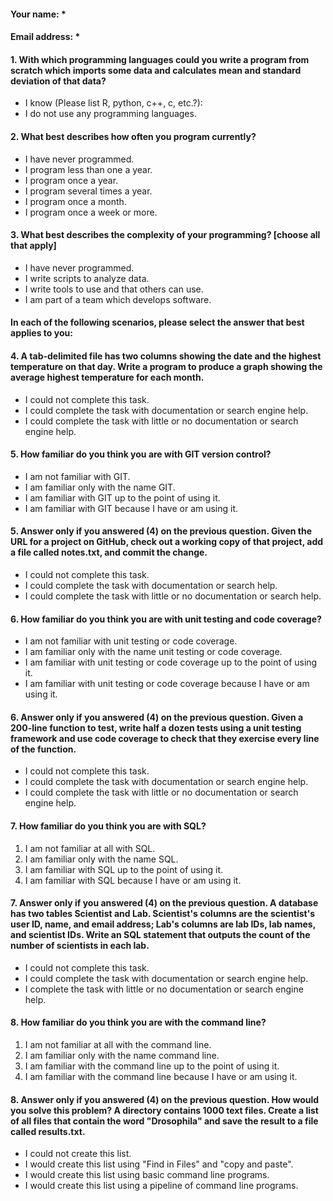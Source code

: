 #### Your name: *

#### Email address: *

#### 1. With which programming languages could you write a program from scratch which imports some data and calculates mean and standard deviation of that data?

* I know (Please list R, python, c++, c, etc.?):
* I do not use any programming languages.


#### 2. What best describes how often you program currently?
* I have never programmed.
* I program less than one a year.
* I program once a year.
* I program several times a year.
* I program once a month.
* I program once a week or more.



#### 3. What best describes the complexity of your programming? [choose all that apply]
* I have never programmed.
* I write scripts to analyze data.
* I write tools to use and that others can use.
* I am part of a team which develops software.

#### In each of the following scenarios, please select the answer that best applies to you:
#### 4. A tab-delimited file has two columns showing the date and the highest temperature on that day. Write a program to produce a graph showing the average highest temperature for each month.
* I could not complete this task.
* I could complete the task with documentation or search engine help.
* I could complete the task with little or no documentation or search engine help.

#### 5. How familiar do you think you are with GIT version control?
* I am not familiar with GIT.
* I am familiar only with the name GIT.
* I am familiar with GIT up to the point of using it.
* I am familiar with GIT because I have or am using it.

#### 5. Answer only if you answered (4) on the previous question. Given the URL for a project on GitHub, check out a working copy of that project, add a file called notes.txt, and commit the change.
* I could not complete this task.
* I could complete the task with documentation or search help.
* I could complete the task with little or no documentation or search help.


#### 6. How familiar do you think you are with unit testing and code coverage? 
* I am not familiar with unit testing or code coverage.
* I am familiar only with the name unit testing or code coverage.
* I am familiar with unit testing or code coverage up to the point of using it.
* I am familiar with unit testing or code coverage because I have or am using it.

#### 6. Answer only if you answered (4) on the previous question. Given a 200-line function to test, write half a dozen tests using a unit testing framework and use code coverage to check that they exercise every line of the function.
* I could not complete this task.
* I could complete the task with documentation or search engine help.
* I could complete the task with little or no documentation or search engine help.

#### 7. How familiar do you think you are with SQL?
1. I am not familiar at all with SQL.
2. I am familiar only with the name SQL.
3. I am familiar with SQL up to the point of using it.
4. I am familiar with SQL because I have or am using it.

#### 7. Answer only if you answered (4) on the previous question. A database has two tables Scientist and Lab. Scientist's columns are the scientist's user ID, name, and email address; Lab's columns are lab IDs, lab names, and scientist IDs. Write an SQL statement that outputs the count of the number of scientists in each lab.
* I could not complete this task.
* I could complete the task with documentation or search engine help.
* I complete the task with little or no documentation or search engine help.

#### 8. How familiar do you think you are with the command line?
1. I am not familiar at all with the command line.
2. I am familiar only with the name command line.
3. I am familiar with the command line up to the point of using it.
4. I am familiar with the command line because I have or am using it.

#### 8. Answer only if you answered (4) on the previous question. How would you solve this problem? A directory contains 1000 text files. Create a list of all files that contain the word "Drosophila" and save the result to a file called results.txt.
* I could not create this list.
* I would create this list using "Find in Files" and "copy and paste".
* I would create this list using basic command line programs.
* I would create this list using a pipeline of command line programs.
